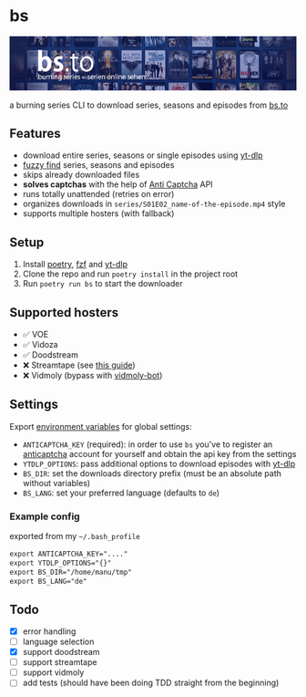 # bs

![](./header.png)

a burning series CLI to download series, seasons and episodes from [bs.to](https://bs.to)

## Features

- download entire series, seasons or single episodes using [yt-dlp](https://github.com/yt-dlp/yt-dlp)
- [fuzzy find](https://github.com/junegunn/fzf) series, seasons and episodes
- skips already downloaded files
- **solves captchas** with the help of [Anti Captcha](https://getcaptchasolution.com/f3w2accaul) API
- runs totally unattended (retries on error)
- organizes downloads in `series/S01E02_name-of-the-episode.mp4` style
- supports multiple hosters (with fallback)

## Setup

1. Install [poetry](https://python-poetry.org/), [fzf](https://github.com/junegunn/fzf) and [yt-dlp](https://github.com/yt-dlp/yt-dlp)
2. Clone the repo and run `poetry install` in the project root
3. Run `poetry run bs` to start the downloader

## Supported hosters

- ✅ VOE
- ✅ Vidoza
- ✅ Doodstream
- ❌ Streamtape (see [this guide](https://github.com/ChristopherProject/Streamtape-Video-Downloader))
- ❌ Vidmoly (bypass with [vidmoly-bot](https://github.com/Z3NTL3/vidmoly-bot))

## Settings

Export [environment variables](https://wiki.archlinux.org/title/Environment_variables) for global settings:

- `ANTICAPTCHA_KEY` (required): in order to use `bs` you've to register an [anticaptcha](https://getcaptchasolution.com/f3w2accaul) account for yourself and obtain the api key from the settings
- `YTDLP_OPTIONS`: pass additional options to download episodes with [yt-dlp](https://github.com/yt-dlp/yt-dlp)
- `BS_DIR`: set the downloads directory prefix (must be an absolute path without variables)
- `BS_LANG`: set your preferred language (defaults to `de`)

### Example config

exported from my `~/.bash_profile`

```
export ANTICAPTCHA_KEY="...."
export YTDLP_OPTIONS="{}"
export BS_DIR="/home/manu/tmp"
export BS_LANG="de"
```

## Todo

- [x] error handling
- [ ] language selection
- [x] support doodstream
- [ ] support streamtape
- [ ] support vidmoly
- [ ] add tests (should have been doing TDD straight from the beginning)
